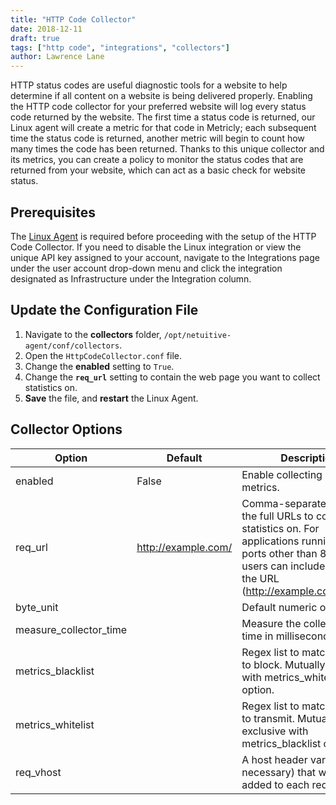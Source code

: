 ```yaml
---
title: "HTTP Code Collector"
date: 2018-12-11
draft: true
tags: ["http code", "integrations", "collectors"]
author: Lawrence Lane
---
```

HTTP status codes are useful diagnostic tools for a website to help determine if all content on a website is being delivered properly. Enabling the HTTP code collector for your preferred website will log every status code returned by the website. The first time a status code is returned, our Linux agent will create a metric for that code in Metricly; each subsequent time the status code is returned, another metric will begin to count how many times the code has been returned. Thanks to this unique collector and its metrics, you can create a policy to monitor the status codes that are returned from your website, which can act as a basic check for website status.

## Prerequisites

The [Linux Agent][1] is required before proceeding with the setup of the HTTP Code Collector. If you need to disable the Linux integration or view the unique API key assigned to your account, navigate to the Integrations page under the user account drop-down menu and click the integration designated as Infrastructure under the Integration column.

## Update the Configuration File

1. Navigate to the **collectors** folder, `/opt/netuitive-agent/conf/collectors`.
2. Open the `HttpCodeCollector.conf` file.
3. Change the **enabled** setting to `True`.
4. Change the **`req_url`** setting to contain the web page you want to collect statistics on.
5. **Save** the file, and **restart** the Linux Agent.

## Collector Options

| Option                 | Default             | Description                                                                                                                                                                                |
|------------------------|---------------------|--------------------------------------------------------------------------------------------------------------------------------------------------------------------------------------------|
| enabled                | False               | Enable collecting HTTP metrics.                                                                                                                                                            |
| req_url                | http://example.com/ | Comma-separated array of the full URLs to collect statistics on. For applications running on ports other than 80 or 443, users can include the port in the URL (http://example.com:8080/). |
| byte_unit              |                     | Default numeric output(s).                                                                                                                                                                 |
| measure_collector_time |                     | Measure the collector’s run time in milliseconds.                                                                                                                                          |
| metrics_blacklist      |                     | Regex list to match metrics to block. Mutually exclusive with metrics_whitelist option.                                                                                                    |
| metrics_whitelist      |                     | Regex list to match metrics to transmit. Mutually exclusive with metrics_blacklist option.                                                                                                 |
| req_vhost              |                     | A host header variable (if necessary) that will be added to each request.               |                     |                                                                                                                                                                                            |

[1]: /integrations/agents/linux-agent
